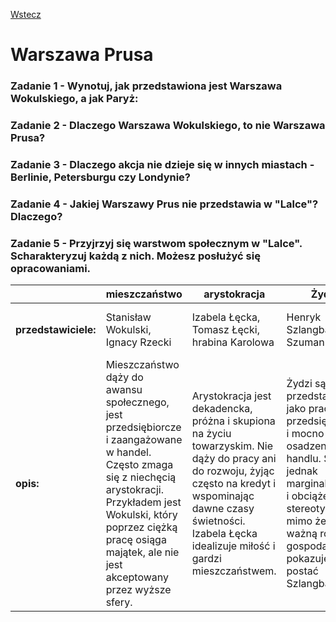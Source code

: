 [Wstecz](../polski.md)

# Warszawa Prusa

### Zadanie 1 - Wynotuj, jak przedstawiona jest Warszawa Wokulskiego, a jak Paryż:

### Zadanie 2 - Dlaczego Warszawa Wokulskiego, to nie Warszawa Prusa?

### Zadanie 3 - Dlaczego akcja nie dzieje się w innych miastach - Berlinie, Petersburgu czy Londynie?

### Zadanie 4 - Jakiej Warszawy Prus nie przedstawia w "Lalce"? Dlaczego?

### Zadanie 5 - Przyjrzyj się warstwom społecznym w "Lalce". Scharakteryzuj każdą z nich. Możesz posłużyć się opracowaniami.

|                      | **mieszczaństwo**                                                                                                                                                                                                                                    | **arystokracja**                                                                                                                                                                                                              | **Żydzi**                                                                                                                                                                                                     | **prosty lud**                                                                                                                                                                                                      |
| -------------------- | ---------------------------------------------------------------------------------------------------------------------------------------------------------------------------------------------------------------------------------------------------- | ----------------------------------------------------------------------------------------------------------------------------------------------------------------------------------------------------------------------------- | ------------------------------------------------------------------------------------------------------------------------------------------------------------------------------------------------------------- | ------------------------------------------------------------------------------------------------------------------------------------------------------------------------------------------------------------------- |
| **przedstawiciele:** | Stanisław Wokulski, Ignacy Rzecki                                                                                                                                                                                                                    | Izabela Łęcka, Tomasz Łęcki, hrabina Karolowa                                                                                                                                                                                 | Henryk Szlangbaum, Szuman                                                                                                                                                                                     | Marianna, Węgiełek, furman Wysocki                                                                                                                                                                                  |
| **opis:**            | Mieszczaństwo dąży do awansu społecznego, jest przedsiębiorcze i zaangażowane w handel. Często zmaga się z niechęcią arystokracji. Przykładem jest Wokulski, który poprzez ciężką pracę osiąga majątek, ale nie jest akceptowany przez wyższe sfery. | Arystokracja jest dekadencka, próżna i skupiona na życiu towarzyskim. Nie dąży do pracy ani do rozwoju, żyjąc często na kredyt i wspominając dawne czasy świetności. Izabela Łęcka idealizuje miłość i gardzi mieszczaństwem. | Żydzi są przedstawieni jako pracowici, przedsiębiorczy i mocno osadzeni w handlu. Są jednak marginalizowani i obciążeni stereotypami, mimo że pełnią ważną rolę w gospodarce, co pokazuje postać Szlangbauma. | Prosty lud jest uciśniony i często niedoceniany. Przedstawiany jako uczciwy, lecz pozbawiony szans na awans społeczny. Marianna i Węgiełek symbolizują życiowe trudności, ale także prostą moralność i solidarność. |
